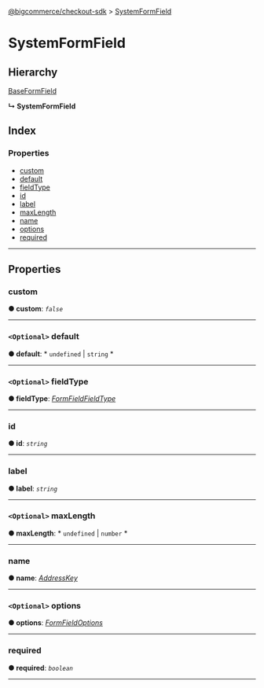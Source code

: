 [@bigcommerce/checkout-sdk](../README.md) > [SystemFormField](../interfaces/systemformfield.md)

# SystemFormField

## Hierarchy

 [BaseFormField](baseformfield.md)

**↳ SystemFormField**

## Index

### Properties

* [custom](systemformfield.md#custom)
* [default](systemformfield.md#default)
* [fieldType](systemformfield.md#fieldtype)
* [id](systemformfield.md#id)
* [label](systemformfield.md#label)
* [maxLength](systemformfield.md#maxlength)
* [name](systemformfield.md#name)
* [options](systemformfield.md#options)
* [required](systemformfield.md#required)

---

## Properties

<a id="custom"></a>

###  custom

**● custom**: *`false`*

___
<a id="default"></a>

### `<Optional>` default

**● default**: * `undefined` &#124; `string`
*

___
<a id="fieldtype"></a>

### `<Optional>` fieldType

**● fieldType**: *[FormFieldFieldType](../enums/formfieldfieldtype.md)*

___
<a id="id"></a>

###  id

**● id**: *`string`*

___
<a id="label"></a>

###  label

**● label**: *`string`*

___
<a id="maxlength"></a>

### `<Optional>` maxLength

**● maxLength**: * `undefined` &#124; `number`
*

___
<a id="name"></a>

###  name

**● name**: *[AddressKey](../#addresskey)*

___
<a id="options"></a>

### `<Optional>` options

**● options**: *[FormFieldOptions](formfieldoptions.md)*

___
<a id="required"></a>

###  required

**● required**: *`boolean`*

___

